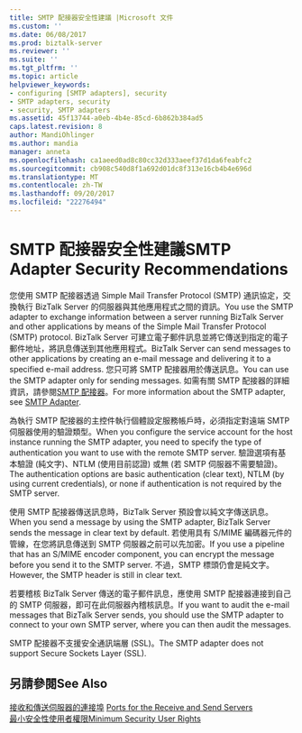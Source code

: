 ```yaml
---
title: SMTP 配接器安全性建議 |Microsoft 文件
ms.custom: ''
ms.date: 06/08/2017
ms.prod: biztalk-server
ms.reviewer: ''
ms.suite: ''
ms.tgt_pltfrm: ''
ms.topic: article
helpviewer_keywords:
- configuring [SMTP adapters], security
- SMTP adapters, security
- security, SMTP adapters
ms.assetid: 45f13744-a0eb-4b4e-85cd-6b862b384ad5
caps.latest.revision: 8
author: MandiOhlinger
ms.author: mandia
manager: anneta
ms.openlocfilehash: ca1aeed0ad8c80cc32d333aeef37d1da6feabfc2
ms.sourcegitcommit: cb908c540d8f1a692d01dc8f313e16cb4b4e696d
ms.translationtype: MT
ms.contentlocale: zh-TW
ms.lasthandoff: 09/20/2017
ms.locfileid: "22276494"
---
```

# <a name="smtp-adapter-security-recommendations"></a><span data-ttu-id="2051e-102">SMTP 配接器安全性建議</span><span class="sxs-lookup"><span data-stu-id="2051e-102">SMTP Adapter Security Recommendations</span></span>
<span data-ttu-id="2051e-103">您使用 SMTP 配接器透過 Simple Mail Transfer Protocol (SMTP) 通訊協定，交換執行 BizTalk Server 的伺服器與其他應用程式之間的資訊。</span><span class="sxs-lookup"><span data-stu-id="2051e-103">You use the SMTP adapter to exchange information between a server running BizTalk Server and other applications by means of the Simple Mail Transfer Protocol (SMTP) protocol.</span></span> <span data-ttu-id="2051e-104">BizTalk Server 可建立電子郵件訊息並將它傳送到指定的電子郵件地址，將訊息傳送到其他應用程式。</span><span class="sxs-lookup"><span data-stu-id="2051e-104">BizTalk Server can send messages to other applications by creating an e-mail message and delivering it to a specified e-mail address.</span></span> <span data-ttu-id="2051e-105">您只可將 SMTP 配接器用於傳送訊息。</span><span class="sxs-lookup"><span data-stu-id="2051e-105">You can use the SMTP adapter only for sending messages.</span></span> <span data-ttu-id="2051e-106">如需有關 SMTP 配接器的詳細資訊，請參閱[SMTP 配接器](../core/smtp-adapter.md)。</span><span class="sxs-lookup"><span data-stu-id="2051e-106">For more information about the SMTP adapter, see [SMTP Adapter](../core/smtp-adapter.md).</span></span>  
  
 <span data-ttu-id="2051e-107">為執行 SMTP 配接器的主控件執行個體設定服務帳戶時，必須指定對遠端 SMTP 伺服器使用的驗證類型。</span><span class="sxs-lookup"><span data-stu-id="2051e-107">When you configure the service account for the host instance running the SMTP adapter, you need to specify the type of authentication you want to use with the remote SMTP server.</span></span> <span data-ttu-id="2051e-108">驗證選項有基本驗證 (純文字)、NTLM (使用目前認證) 或無 (若 SMTP 伺服器不需要驗證)。</span><span class="sxs-lookup"><span data-stu-id="2051e-108">The authentication options are basic authentication (clear text), NTLM (by using current credentials), or none if authentication is not required by the SMTP server.</span></span>  
  
 <span data-ttu-id="2051e-109">使用 SMTP 配接器傳送訊息時，BizTalk Server 預設會以純文字傳送訊息。</span><span class="sxs-lookup"><span data-stu-id="2051e-109">When you send a message by using the SMTP adapter, BizTalk Server sends the message in clear text by default.</span></span> <span data-ttu-id="2051e-110">若使用具有 S/MIME 編碼器元件的管線，在您將訊息傳送到 SMTP 伺服器之前可以先加密。</span><span class="sxs-lookup"><span data-stu-id="2051e-110">If you use a pipeline that has an S/MIME encoder component, you can encrypt the message before you send it to the SMTP server.</span></span> <span data-ttu-id="2051e-111">不過，SMTP 標頭仍會是純文字。</span><span class="sxs-lookup"><span data-stu-id="2051e-111">However, the SMTP header is still in clear text.</span></span>  
  
 <span data-ttu-id="2051e-112">若要稽核 BizTalk Server 傳送的電子郵件訊息，應使用 SMTP 配接器連接到自己的 SMTP 伺服器，即可在此伺服器內稽核訊息。</span><span class="sxs-lookup"><span data-stu-id="2051e-112">If you want to audit the e-mail messages that BizTalk Server sends, you should use the SMTP adapter to connect to your own SMTP server, where you can then audit the messages.</span></span>  
  
 <span data-ttu-id="2051e-113">SMTP 配接器不支援安全通訊端層 (SSL)。</span><span class="sxs-lookup"><span data-stu-id="2051e-113">The SMTP adapter does not support Secure Sockets Layer (SSL).</span></span>  
  
## <a name="see-also"></a><span data-ttu-id="2051e-114">另請參閱</span><span class="sxs-lookup"><span data-stu-id="2051e-114">See Also</span></span>  
 <span data-ttu-id="2051e-115">[接收和傳送伺服器的連接埠](../core/ports-for-the-receive-and-send-servers.md) </span><span class="sxs-lookup"><span data-stu-id="2051e-115">[Ports for the Receive and Send Servers](../core/ports-for-the-receive-and-send-servers.md) </span></span>  
 [<span data-ttu-id="2051e-116">最小安全性使用者權限</span><span class="sxs-lookup"><span data-stu-id="2051e-116">Minimum Security User Rights</span></span>](../core/minimum-security-user-rights.md)
